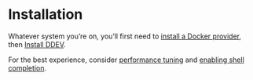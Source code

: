 # Installation

Whatever system you’re on, you’ll first need to [install a Docker provider](docker-installation.md), then [Install DDEV](ddev-installation.md).

For the best experience, consider [performance tuning](performance.md) and [enabling shell completion](shell-completion.md).
